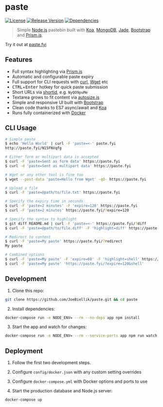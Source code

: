 # paste
[![License](https://img.shields.io/github/license/JoeBiellik/paste.svg)](LICENSE.md)
[![Release Version](https://img.shields.io/github/release/JoeBiellik/paste.svg)](https://github.com/JoeBiellik/paste/releases)
[![Dependencies](https://img.shields.io/david/JoeBiellik/paste.svg)](https://david-dm.org/JoeBiellik/paste)

> Simple [Node.js](https://nodejs.org/) pastebin built with [Koa](https://koajs.com/), [MongoDB](https://www.mongodb.com/), [Jade](http://jade-lang.com/), [Bootstrap](https://getbootstrap.com/) and [Prism.js](https://prismjs.com/).

Try it out at [paste.fyi](https://paste.fyi/)

## Features
* Full syntax highlighting via [Prism.js](https://prismjs.com/)
* Automatic and configurable paste expiry
* Full support for CLI requests with [curl](https://curl.haxx.se/), [Wget](https://www.gnu.org/software/wget/) etc
* <kbd>CTRL</kbd>+<kbd>Enter</kbd> hotkey for quick paste submission
* Short URLs via [shortid](https://github.com/dylang/shortid), e.g. `NyQO9puMe`
* Textarea grows to fit content via [autosize.js](https://github.com/jackmoore/autosize)
* Simple and responsive UI built with [Bootstrap](https://getbootstrap.com/)
* Clean code thanks to ES7 async/await and [Koa](https://koajs.com/)
* Runs fully containerized with [Docker](https://www.docker.com/)

## CLI Usage
```sh
# Simple paste
$ echo 'Hello World' | curl -F 'paste=<-' paste.fyi
http://paste.fyi/N15FNVqfg

# Either form or multipart data is accepted
$ curl -F 'paste=Sent as form data' https://paste.fyi
$ curl -d 'paste=Sent as multipart data' https://paste.fyi

# Wget or any other tool is fine too
$ wget --post-data 'paste=Hello from Wget' -qO- https://paste.fyi

# Upload a file
$ curl -F 'paste=@path/to/file.txt' https://paste.fyi

# Specify the expiry time in seconds
$ curl -F 'paste=2 minutes' -F 'expire=120' https://paste.fyi
$ curl -F 'paste=2 minutes' https://paste.fyi/?expire=120

# Specify the syntax to highlight
$ git diff README.md | curl -F 'paste=<-' https://paste.fyi/?diff
$ curl -F 'paste=@path/to/file.diff' -F 'highlight=diff' https://paste.fyi

# Redirect to content
$ curl -F 'paste=My paste' https://paste.fyi/?redirect
My paste

# Combined options
$ curl -F 'paste=My paste' -F 'expire=60' -F 'highlight=shell' https://paste.fyi
$ curl -F 'paste=My paste' 'https://paste.fyi/?expire=120&shell'
```

## Development
1. Clone this repo:
  ```sh
  git clone https://github.com/JoeBiellik/paste.git && cd paste
  ```

2. Install dependencies:
  ```sh
  docker-compose run -e NODE_ENV= --rm --no-deps app npm install
  ```

3. Start the app and watch for changes:
  ```sh
  docker-compose run -e NODE_ENV= --rm --service-ports app npm run watch
  ```

## Deployment
1. Follow the first two development steps.

2. Configure `config/docker.json` with any custom setting overrides

3. Configure `docker-compose.yml` with Docker options and ports to use

4. Start the production database and Node.js server:
  ```sh
  docker-compose up
  ```
